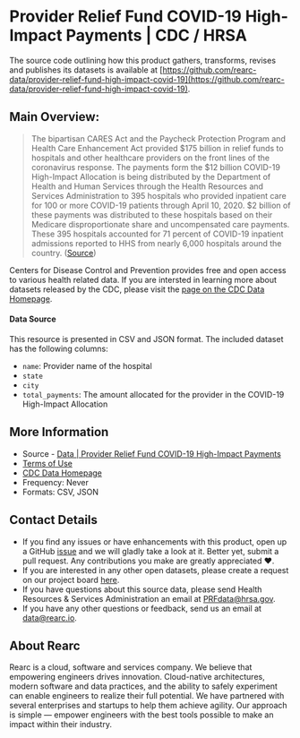 # Provider Relief Fund COVID-19 High-Impact Payments | CDC / HRSA

The source code outlining how this product gathers, transforms, revises and publishes its datasets is available at [https://github.com/rearc-data/provider-relief-fund-high-impact-covid-19](https://github.com/rearc-data/provider-relief-fund-high-impact-covid-19).

## Main Overview:
> The bipartisan CARES Act and the Paycheck Protection Program and Health Care Enhancement Act provided $175 billion in relief funds to hospitals and other healthcare providers on the front lines of the coronavirus response. The payments form the $12 billion COVID-19 High-Impact Allocation is being distributed by the Department of Health and Human Services through the Health Resources and Services Administration to 395 hospitals who provided inpatient care for 100 or more COVID-19 patients through April 10, 2020. $2 billion of these payments was distributed to these hospitals based on their Medicare disproportionate share and uncompensated care payments. These 395 hospitals accounted for 71 percent of COVID-19 inpatient admissions reported to HHS from nearly 6,000 hospitals around the country. ([Source](https://data.cdc.gov/Administrative/Provider-Relief-Fund-COVID-19-High-Impact-Payments/b58h-s9zx))

Centers for Disease Control and Prevention provides free and open access to various health related data. If you are intersted in learning more about datasets released by the CDC, please visit the [page on the CDC Data Homepage](https://data.cdc.gov).

#### Data Source
This resource is presented in CSV and JSON format. The included dataset has the following columns:

- `name`: Provider name of the hospital
- `state`
- `city`
- `total_payments`: The amount allocated for the provider in the COVID-19 High-Impact Allocation

## More Information
- Source - [Data | Provider Relief Fund COVID-19 High-Impact Payments](https://data.cdc.gov/Administrative/Provider-Relief-Fund-COVID-19-High-Impact-Payments/b58h-s9zx) 
- [Terms of Use](https://www.usa.gov/government-works)
- [CDC Data Homepage](https://data.cdc.gov/)
- Frequency: Never
- Formats: CSV, JSON

## Contact Details
- If you find any issues or have enhancements with this product, open up a GitHub [issue](https://github.com/rearc-data/provider-relief-fund-high-impact-covid-19/issues) and we will gladly take a look at it. Better yet, submit a pull request. Any contributions you make are greatly appreciated :heart:.
- If you are interested in any other open datasets, please create a request on our project board [here](https://github.com/rearc-data/covid-datasets-aws-data-exchange/projects/1).
- If you have questions about this source data, please send Health Resources & Services Administration an email at PRFdata@hrsa.gov.
- If you have any other questions or feedback, send us an email at data@rearc.io.

## About Rearc
Rearc is a cloud, software and services company. We believe that empowering engineers drives innovation. Cloud-native architectures, modern software and data practices, and the ability to safely experiment can enable engineers to realize their full potential. We have partnered with several enterprises and startups to help them achieve agility. Our approach is simple — empower engineers with the best tools possible to make an impact within their industry.